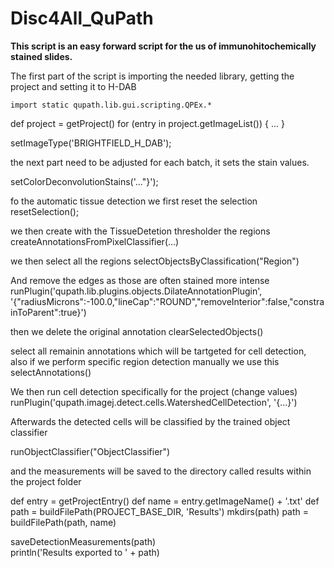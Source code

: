 # Disc4All_QuPath

**This script is an easy forward script for the us of immunohitochemically stained slides.**

The first part of the script is importing the needed library, getting the project and setting it to H-DAB
  
`import static qupath.lib.gui.scripting.QPEx.* `

  def project = getProject()
  for (entry in project.getImageList()) {
      ...
  }

  setImageType('BRIGHTFIELD_H_DAB'); 

the next part need to be adjusted for each batch, it sets the stain values. 
  
  setColorDeconvolutionStains('..."}');
  
fo the automatic tissue detection we first reset the selection
  resetSelection();

we then create with the TissueDetetion thresholder the regions
  createAnnotationsFromPixelClassifier(...)

we then select all the regions
  selectObjectsByClassification("Region")

And remove the edges as those are often stained more intense
  runPlugin('qupath.lib.plugins.objects.DilateAnnotationPlugin', '{"radiusMicrons":-100.0,"lineCap":"ROUND","removeInterior":false,"constrainToParent":true}')

then we delete the original annotation
  clearSelectedObjects()  

select all remainin annotations which will be tartgeted for cell detection, also if we perform specific region detection manually we use this
  selectAnnotations()  

We then run cell detection specifically for the project (change values)
  runPlugin('qupath.imagej.detect.cells.WatershedCellDetection',       '{...}')

Afterwards the detected cells will be classified by the trained object classifier

  runObjectClassifier("ObjectClassifier")

and the measurements will be saved to the directory called results within the project folder

  def entry = getProjectEntry()
  def name = entry.getImageName() + '.txt'
  def path = buildFilePath(PROJECT_BASE_DIR, 'Results')
  mkdirs(path)
  path = buildFilePath(path, name)

  saveDetectionMeasurements(path)		
  println('Results exported to ' + path)


